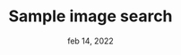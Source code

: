 ---
title: Sample image search
date: feb 14, 2022
description: Image search with adaptive tile space for images using grid.
redirect: true
hide: true
redirectionUrl: 'https://imgsearch.iamvignesh.dev/'
---
